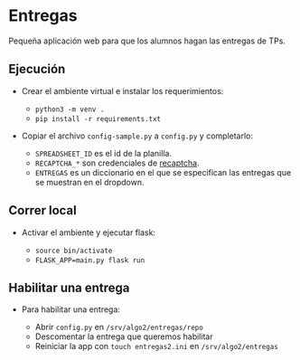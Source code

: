 # Entregas

Pequeña aplicación web para que los alumnos hagan las entregas de TPs.

## Ejecución

- Crear el ambiente virtual e instalar los requerimientos:

    - `python3 -m venv .`
    - `pip install -r requirements.txt`

- Copiar el archivo `config-sample.py` a `config.py` y completarlo:
    * `SPREADSHEET_ID` es el id de la planilla.
    * `RECAPTCHA_*` son credenciales de [recaptcha](https://www.google.com/recaptcha/admin).
    * `ENTREGAS` es un diccionario en el que se especifican las entregas
    que se muestran en el dropdown.

## Correr local

- Activar el ambiente y ejecutar flask:

    - `source bin/activate`
    - `FLASK_APP=main.py flask run`

## Habilitar una entrega

- Para habilitar una entrega:

	- Abrir `config.py` en `/srv/algo2/entregas/repo`
	- Descomentar la entrega que queremos habilitar
	- Reiniciar la app con `touch entregas2.ini` en `/srv/algo2/entregas`
